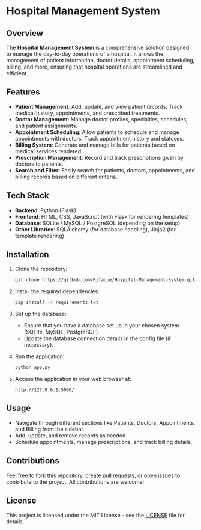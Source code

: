 # Hospital Management System

## Overview

The **Hospital Management System** is a comprehensive solution designed to manage the day-to-day operations of a hospital. It allows the management of patient information, doctor details, appointment scheduling, billing, and more, ensuring that hospital operations are streamlined and efficient.

## Features

- **Patient Management**: Add, update, and view patient records. Track medical history, appointments, and prescribed treatments.
- **Doctor Management**: Manage doctor profiles, specialties, schedules, and patient assignments.
- **Appointment Scheduling**: Allow patients to schedule and manage appointments with doctors. Track appointment history and statuses.
- **Billing System**: Generate and manage bills for patients based on medical services rendered.
- **Prescription Management**: Record and track prescriptions given by doctors to patients.
- **Search and Filter**: Easily search for patients, doctors, appointments, and billing records based on different criteria.

## Tech Stack

- **Backend**: Python (Flask)
- **Frontend**: HTML, CSS, JavaScript (with Flask for rendering templates)
- **Database**: SQLite / MySQL / PostgreSQL (depending on the setup)
- **Other Libraries**: SQLAlchemy (for database handling), Jinja2 (for template rendering)

## Installation

1. Clone the repository:

    ```bash
    git clone https://github.com/Rifaque/Hospital-Management-System.git
    ```

2. Install the required dependencies:

    ```bash
    pip install -r requirements.txt
    ```

3. Set up the database:

    - Ensure that you have a database set up in your chosen system (SQLite, MySQL, PostgreSQL).
    - Update the database connection details in the config file (if necessary).

4. Run the application:

    ```bash
    python app.py
    ```

5. Access the application in your web browser at:

    ```
    http://127.0.0.1:5000/
    ```

## Usage

- Navigate through different sections like Patients, Doctors, Appointments, and Billing from the sidebar.
- Add, update, and remove records as needed.
- Schedule appointments, manage prescriptions, and track billing details.

## Contributions

Feel free to fork this repository, create pull requests, or open issues to contribute to the project. All contributions are welcome!

## License

This project is licensed under the MIT License - see the [LICENSE](LICENSE) file for details.
